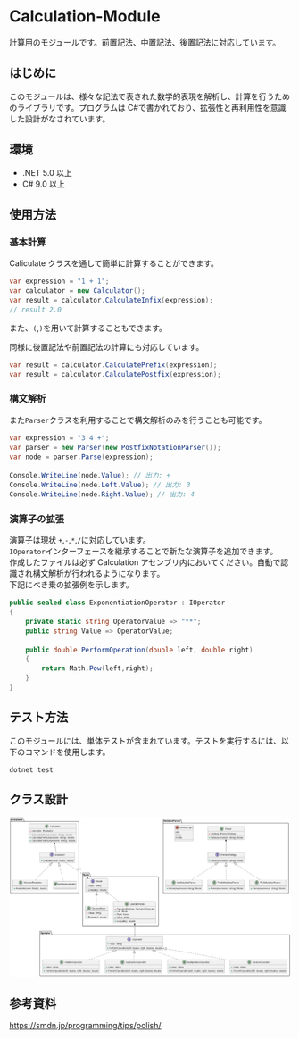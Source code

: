 # Calculation-Module

計算用のモジュールです。前置記法、中置記法、後置記法に対応しています。

## はじめに

このモジュールは、様々な記法で表された数学的表現を解析し、計算を行うためのライブラリです。プログラムは C#で書かれており、拡張性と再利用性を意識した設計がなされています。

## 環境

-   .NET 5.0 以上
-   C# 9.0 以上

## 使用方法

### 基本計算

Caliculate クラスを通して簡単に計算することができます。

```csharp
var expression = "1 + 1";
var calculator = new Calculator();
var result = calculator.CalculateInfix(expression);
// result 2.0
```

また、`(`,`)`を用いて計算することもできます。

同様に後置記法や前置記法の計算にも対応しています。

```csharp
var result = calculator.CalculatePrefix(expression);
var result = calculator.CalculatePostfix(expression);
```

### 構文解析

また`Parser`クラスを利用することで構文解析のみを行うことも可能です。

```csharp
var expression = "3 4 +";
var parser = new Parser(new PostfixNotationParser());
var node = parser.Parse(expression);

Console.WriteLine(node.Value); // 出力: +
Console.WriteLine(node.Left.Value); // 出力: 3
Console.WriteLine(node.Right.Value); // 出力: 4
```

### 演算子の拡張

演算子は現状 `+`,`-`,`*`,`/`に対応しています。  
`IOperator`インターフェースを継承することで新たな演算子を追加できます。  
作成したファイルは必ず Calculation アセンブリ内においてください。自動で認識され構文解析が行われるようになります。  
下記にべき乗の拡張例を示します。

```csharp
public sealed class ExponentiationOperator : IOperator
{
    private static string OperatorValue => "**";
    public string Value => OperatorValue;

    public double PerformOperation(double left, double right)
    {
        return Math.Pow(left,right);
    }
}
```

## テスト方法

このモジュールには、単体テストが含まれています。テストを実行するには、以下のコマンドを使用します。

```shell
dotnet test
```

## クラス設計

![~Documents/class.png](~Documents/class.png)

## 参考資料

https://smdn.jp/programming/tips/polish/
